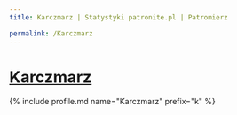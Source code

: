 ```yaml
---
title: Karczmarz | Statystyki patronite.pl | Patromierz

permalink: /Karczmarz
---
```


# [Karczmarz](https://patronite.pl/Karczmarz)

{% include profile.md name="Karczmarz" prefix="k" %}
